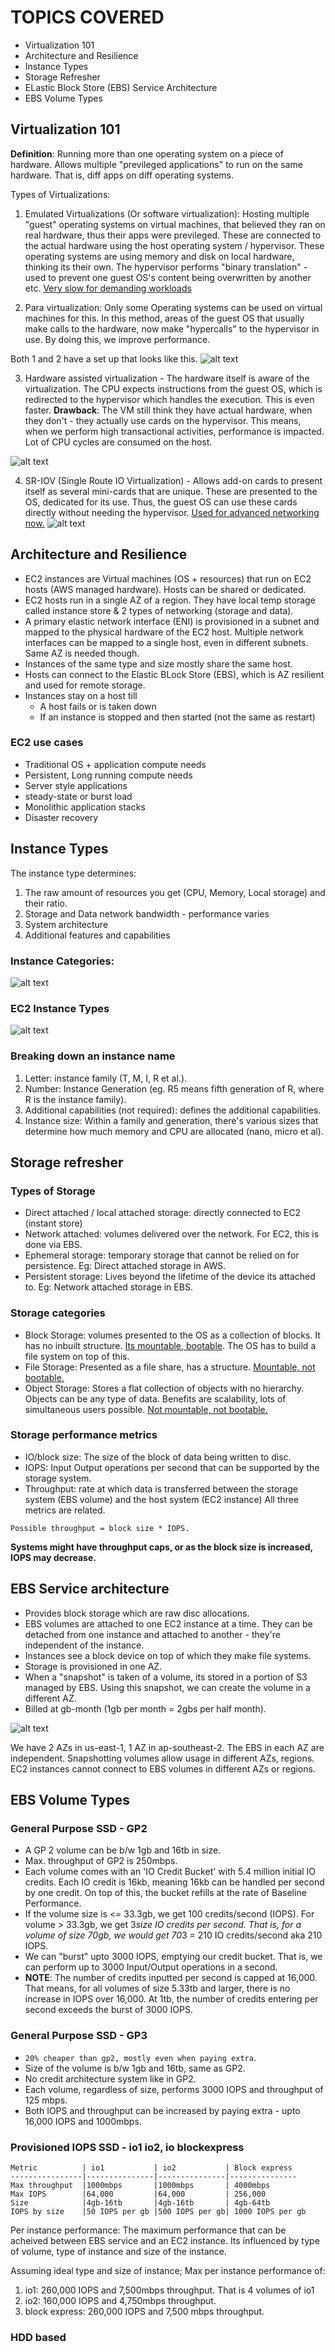 # TOPICS COVERED
- Virtualization 101
- Architecture and Resilience
- Instance Types
- Storage Refresher
- ELastic Block Store (EBS) Service Architecture
- EBS Volume Types

## Virtualization 101
**Definition**: Running more than one operating system on a piece of hardware. Allows multiple "previleged applications" to run on the same hardware. That is, diff apps on diff operating systems. 

Types of Virtualizations:
1. Emulated Virtualizations (Or software virtualization): Hosting multiple "guest" operating systems on virtual machines, that believed they ran on real hardware, thus their apps were previleged. These are connected to the actual hardware using the host operating system / hypervisor. These operating systems are using memory and disk on local hardware, thinking its their own. The hypervisor performs "binary translation" - used to prevent one guest OS's content being overwritten by another etc. <ins>Very slow for demanding workloads</ins>

2. Para virtualization: Only some Operating systems can be used on virtual machines for this. In this method, areas of the guest OS that usually make calls to the hardware, now make "hypercalls" to the hypervisor in use. By doing this, we improve performance. 

Both 1 and 2 have a set up that looks like this.
![alt text](<Screenshots/Screenshot 2024-06-04 at 1.38.30 PM.png>)

3. Hardware assisted virtualization - The hardware itself is aware of the virtualization. The CPU expects instructions from the guest OS, which is redirected to the hypervisor which handles the execution. This is even faster. **Drawback**: The VM still think they have actual hardware, when they don't - they actually use cards on the hypervisor. This means, when we perform high transactional activities, performance is impacted. Lot of CPU cycles are consumed on the host.

![alt text](<Screenshots/Screenshot 2024-06-04 at 1.48.08 PM.png>)

4. SR-IOV (Single Route IO Virtualization) - Allows add-on cards to present itself as several mini-cards that are unique. These are presented to the OS, dedicated for its use. Thus, the guest OS can use these cards directly without needing the hypervisor. <ins>Used for advanced networking now.</ins> 
![alt text](<Screenshots/Screenshot 2024-06-04 at 1.48.40 PM.png>)

## Architecture and Resilience
- EC2 instances are Virtual machines (OS + resources) that run on EC2 hosts (AWS managed hardware). Hosts can be shared or dedicated.  
- EC2 hosts run in a single AZ of a region. They have local temp storage called instance store & 2 types of networking (storage and data).
- A primary elastic network interface (ENI) is provisioned in a subnet and mapped to the physical hardware of the EC2 host. Multiple network interfaces can be mapped to a single host, even in different subnets. Same AZ is needed though. 
- Instances of the same type and size mostly share the same host. 
- Hosts can connect to the Elastic BLock Store (EBS), which is AZ resilient and used for remote storage.    
- Instances stay on a host till
    - A host fails or is taken down
    - If an instance is stopped and then started (not the same as restart)

### EC2 use cases
- Traditional OS + application compute needs
- Persistent, Long running compute needs
- Server style applications
- steady-state or burst load
- Monolithic application stacks
- Disaster recovery

## Instance Types
The instance type determines:
1. The raw amount of resources you get (CPU, Memory, Local storage) and their ratio.
2. Storage and Data network bandwidth - performance varies
3. System architecture
4. Additional features and capabilities

### Instance Categories:
![alt text](<Screenshots/Screenshot 2024-06-04 at 2.32.40 PM.png>)

### EC2 Instance Types
![alt text](<Screenshots/Screenshot 2024-06-04 at 2.39.43 PM.png>)

### Breaking down an instance name
1. Letter: instance family (T, M, I, R et al.).
2. Number: Instance Generation (eg. R5 means fifth generation of R, where R is the instance family).
3. Additional capabilities (not required): defines the additional capabilities. 
4. Instance size: Within a family and generation, there's various sizes that determine how much memory and CPU are allocated (nano, micro et al).

## Storage refresher
### Types of Storage
- Direct attached / local attached storage: directly connected to EC2 (instant store)
- Network attached: volumes delivered over the network. For EC2, this is done via EBS.
- Ephemeral storage: temporary storage that cannot be relied on for persistence. Eg: Direct attached storage in AWS.
- Persistent storage: Lives beyond the lifetime of the device its attached to. Eg: Network attached storage in EBS. 

### Storage categories
- Block Storage: volumes presented to the OS as a collection of blocks. It has no inbuilt structure. <ins>Its mountable, bootable</ins>. The OS has to build a file system on top of this.
- File Storage: Presented as a file share, has a structure. <ins>Mountable, not bootable.</ins>
- Object Storage: Stores a flat collection of objects with no hierarchy. Objects can be any type of data. Benefits are scalability, lots of simultaneous users possible. <ins>Not mountable, not bootable.</ins>

### Storage performance metrics
- IO/block size: The size of the block of data being written to disc.
- IOPS: Input Output operations per second that can be supported by the storage system.
- Throughput: rate at which data is transferred between the storage system (EBS volume) and the host system (EC2 instance)
All three metrics are related. 

`Possible throughput = block size * IOPS.`

**Systems might have throughput caps, or as the block size is increased, IOPS may decrease.**

## EBS Service architecture
- Provides block storage which are raw disc allocations.
- EBS volumes are attached to one EC2 instance at a time. They can be detached from one instance and attached to another - they're independent of the instance.
- Instances see a block device on top of which they make file systems. 
- Storage is provisioned in one AZ. 
- When a "snapshot" is taken of a volume, its stored in a portion of S3 managed by EBS. Using this snapshot, we can create the volume in a different AZ. 
- Billed at gb-month (1gb per month = 2gbs per half month).

![alt text](<Screenshots/Screenshot 2024-06-04 at 6.33.14 PM.png>)
<p> We have 2 AZs in us-east-1, 1 AZ in ap-southeast-2. The EBS in each AZ are independent. Snapshotting volumes allow usage in different AZs, regions. EC2 instances cannot connect to EBS volumes in different AZs or regions. 

## EBS Volume Types
### General Purpose SSD - GP2
- A GP 2 volume can be b/w 1gb and 16tb in size.
- Max. throughput of GP2 is 250mbps. 
- Each volume comes with an 'IO Credit Bucket' with 5.4 million initial IO credits. Each IO credit is 16kb, meaning 16kb can be handled per second by one credit. On top of this, the bucket refills at the rate of Baseline Performance.
- If the volume size is <= 33.3gb, we get 100 credits/second (IOPS). For volume > 33.3gb, we get 3*size IO credits per second. That is, for a volume of size 70gb, we would get 70*3 = 210 IO credits/second aka 210 IOPS.  
- We can "burst" upto 3000 IOPS, emptying our credit bucket. That is, we can perform up to 3000 Input/Output operations in a second. 
- **NOTE**: The number of credits inputted per second is capped at 16,000. That means, for all volumes of size 5.33tb and larger, there is no increase in IOPS over 16,000. At 1tb, the number of credits entering per second exceeds the burst of 3000 IOPS.

### General Purpose SSD - GP3
- `20% cheaper than gp2, mostly even when paying extra`.
- Size of the volume is b/w 1gb and 16tb, same as GP2.
- No credit architecture system like in GP2. 
- Each volume, regardless of size, performs 3000 IOPS and throughput of 125 mbps.
- Both IOPS and throughput can be increased by paying extra - upto 16,000 IOPS and 1000mbps.

### Provisioned IOPS SSD - io1 io2, io blockexpress

    Metric          | io1           | io2           | Block express
    ----------------|---------------|---------------|---------------
    Max throughput  |1000mbps       |1000mbps       | 4000mbps
    Max IOPS        |64,000         |64,000         | 256,000
    Size            |4gb-16tb       |4gb-16tb       | 4gb-64tb
    IOPS by size    |50 IOPS per gb |500 IOPS per gb| 1000 IOPS per gb

Per instance performance: The maximum performance that can be acheived between EBS service and an EC2 instance. Its influenced by type of volume, type of instance and size of the instance. 

Assuming ideal type and size of instance; Max per instance performance of:
1. io1: 260,000 IOPS and 7,500mbps throughput. That is 4 volumes of io1
2. io2: 160,000 IOPS and 4,750mbps throughput.  
3. block express: 260,000 IOPS and 7,500 mbps throughput. 

### HDD based